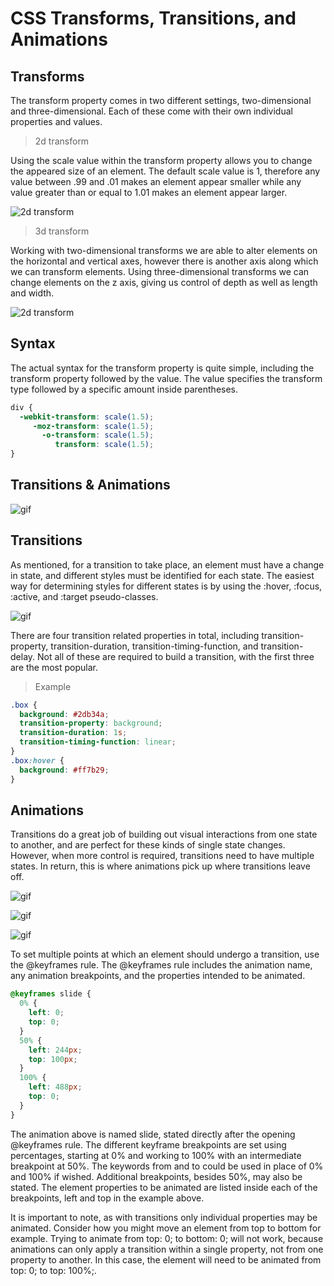 # CSS Transforms, Transitions, and Animations

## Transforms

The transform property comes in two different settings, two-dimensional and three-dimensional. Each of these come with their own individual properties and values.

> 2d transform

Using the scale value within the transform property allows you to change the appeared size of an element. The default scale value is 1, therefore any value between .99 and .01 makes an element appear smaller while any value greater than or equal to 1.01 makes an element appear larger.

![2d transform](https://lenadesign.org/wp-content/uploads/2020/02/skew.gif?w=580)

> 3d transform

Working with two-dimensional transforms we are able to alter elements on the horizontal and vertical axes, however there is another axis along which we can transform elements. Using three-dimensional transforms we can change elements on the z axis, giving us control of depth as well as length and width.

![2d transform](https://uicookies.com/wp-content/uploads/2019/01/3D-page-flip-css-page-transition.gif)

## Syntax

The actual syntax for the transform property is quite simple, including the transform property followed by the value. The value specifies the transform type followed by a specific amount inside parentheses.

```CSS
div {
  -webkit-transform: scale(1.5);
     -moz-transform: scale(1.5);
       -o-transform: scale(1.5);
          transform: scale(1.5);
}

```

## **Transitions & Animations**

![gif](https://cssanimation.rocks/images/posts/transitions-animations/transitions-animations.gif)

## Transitions

As mentioned, for a transition to take place, an element must have a change in state, and different styles must be identified for each state. The easiest way for determining styles for different states is by using the :hover, :focus, :active, and :target pseudo-classes.

![gif](https://miro.medium.com/max/856/1*OcsvgLF1jBw0WxCeMj4Mhw.gif)

There are four transition related properties in total, including transition-property, transition-duration, transition-timing-function, and transition-delay. Not all of these are required to build a transition, with the first three are the most popular.

>Example

```CSS
.box {
  background: #2db34a;
  transition-property: background;
  transition-duration: 1s;
  transition-timing-function: linear;
}
.box:hover {
  background: #ff7b29;
}
```

## Animations

Transitions do a great job of building out visual interactions from one state to another, and are perfect for these kinds of single state changes. However, when more control is required, transitions need to have multiple states. In return, this is where animations pick up where transitions leave off.

![gif](https://freefrontend.com/assets/img/css-animation-examples/CSS-Get-Attention-Animations.gif)

![gif](https://cdn.dribbble.com/users/1783374/screenshots/10100442/cute-loading.gif)

![gif](https://cdn.dribbble.com/users/215249/screenshots/2575539/octo-loader.gif)

To set multiple points at which an element should undergo a transition, use the @keyframes rule. The @keyframes rule includes the animation name, any animation breakpoints, and the properties intended to be animated.

```CSS
@keyframes slide {
  0% {
    left: 0;
    top: 0;
  }
  50% {
    left: 244px;
    top: 100px;
  }
  100% {
    left: 488px;
    top: 0;
  }
}
```
The animation above is named slide, stated directly after the opening @keyframes rule. The different keyframe breakpoints are set using percentages, starting at 0% and working to 100% with an intermediate breakpoint at 50%. The keywords from and to could be used in place of 0% and 100% if wished. Additional breakpoints, besides 50%, may also be stated. The element properties to be animated are listed inside each of the breakpoints, left and top in the example above.

It is important to note, as with transitions only individual properties may be animated. Consider how you might move an element from top to bottom for example. Trying to animate from top: 0; to bottom: 0; will not work, because animations can only apply a transition within a single property, not from one property to another. In this case, the element will need to be animated from top: 0; to top: 100%;.